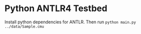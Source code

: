 # Python ANTLR4 Testbed

Install python dependencies for ANTLR. Then run `python main.py ../data/Sample.cmu`